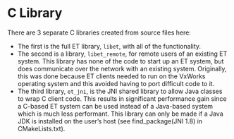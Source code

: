 # **C Library**

There are 3 separate C libraries created from source files here:
* The first is the full ET library, `libet`, with all of the functionality. 
* The second is a library, `libet_remote`,
for remote users of an existing ET system. This library has none of the code
to start up an ET system, but does communicate over the network with an existing system.
Originally, this was done because ET clients needed to run on the VxWorks operating
system and this avoided having to port difficult code to it. 
* The third library, `et_jni`, is the JNI shared library to allow Java classes to wrap C client code. This results in significant performance gain since a C-based ET system can be used instead of a Java-based system which is much less performant. This library can only be made if a Java JDK is installed on the user’s host (see find_package(JNI 1.8) in CMakeLists.txt).
